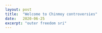 ```yaml
---
layout: post
title:  "Welcome to Chinmoy controversies"
date:   2020-06-25
excerpt: "outer freedom sri"
---
```

